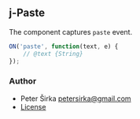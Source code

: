 ## j-Paste

The component captures `paste` event.

```js
ON('paste', function(text, e) {
	// @text {String}
});
```

### Author

- Peter Širka <petersirka@gmail.com>
- [License](https://www.totaljs.com/license/)
